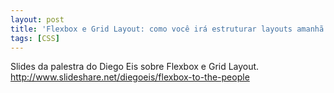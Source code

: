 ```yaml
---
layout: post
title: 'Flexbox e Grid Layout: como você irá estruturar layouts amanhã'
tags: [CSS]
---
```


Slides da palestra do Diego Eis sobre Flexbox e Grid Layout.<br>
<http://www.slideshare.net/diegoeis/flexbox-to-the-people>
